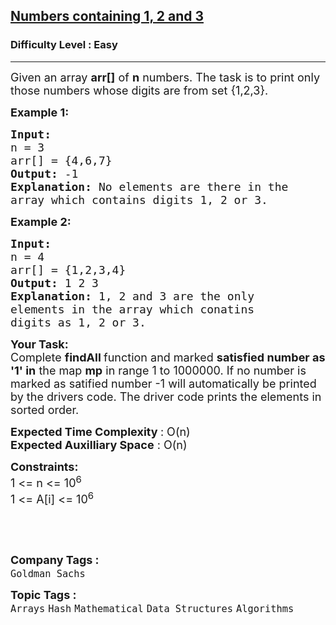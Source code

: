 <h2><a href="https://practice.geeksforgeeks.org/problems/numbers-containing-1-2-and-32555/1?page=1&difficulty[]=0&category[]=Mathematical&sortBy=difficulty">Numbers containing 1, 2 and 3</a></h2><h3>Difficulty Level : Easy</h3><hr><div class="problems_problem_content__Xm_eO"><p><span style="font-size:18px">Given an array <strong>arr[]</strong> of <strong>n</strong>&nbsp;numbers. The task is to print only those numbers whose digits are from set {1,2,3}.</span></p>

<p><span style="font-size:18px"><strong>Example 1:</strong></span></p>

<pre><span style="font-size:18px"><strong>Input:
</strong>n = 3
arr[] = {4,6,7}
<strong>Output: </strong>-1<strong>
Explanation: </strong>No elements are there in the 
array which contains digits 1, 2 or 3.</span></pre>

<p><span style="font-size:18px"><strong>Example 2:</strong></span></p>

<pre><span style="font-size:18px"><strong>Input:
</strong>n = 4
arr[] = {1,2,3,4}
<strong>Output: </strong>1 2 3<strong>
Explanation: </strong>1, 2 and 3 are the only 
elements in the array which conatins 
digits as 1, 2 or 3.</span>
</pre>

<p><span style="font-size:18px"><strong>Your Task:</strong><br>
Complete <strong>findAll&nbsp;</strong>function and marked <strong>satisfied number as '1' in</strong> the map <strong>mp</strong> in range 1 to 1000000. If no number is marked as satified number -1 will automatically be printed by the drivers code. The driver code prints the elements in sorted order.</span></p>

<p><span style="font-size:18px"><strong>Expected Time Complexity </strong>: O(n)<br>
<strong>Expected Auxilliary Space</strong> : O(n)</span></p>

<p><span style="font-size:18px"><strong>Constraints:</strong><br>
1 &lt;= n &lt;= 10<sup>6</sup><br>
1 &lt;= A[i] &lt;= 10<sup>6</sup></span></p>

<p>&nbsp;</p>

<p>&nbsp;</p>
</div><p><span style=font-size:18px><strong>Company Tags : </strong><br><code>Goldman Sachs</code>&nbsp;<br><p><span style=font-size:18px><strong>Topic Tags : </strong><br><code>Arrays</code>&nbsp;<code>Hash</code>&nbsp;<code>Mathematical</code>&nbsp;<code>Data Structures</code>&nbsp;<code>Algorithms</code>&nbsp;